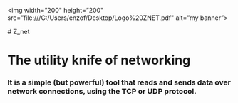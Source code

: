 <p align=”center”>

<img width=”200" height=”200" src=”file:///C:/Users/enzof/Desktop/Logo%20ZNET.pdf" alt=”my banner”>

</p>
# Z_net

<h1>The utility knife of networking 
<h3>It is a simple (but powerful) tool that reads and sends data over network connections, using the TCP or UDP protocol.
